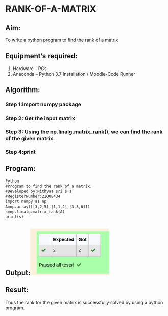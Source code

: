 # RANK-OF-A-MATRIX

## Aim:
To write a python program to find the rank of a matrix

## Equipment’s required:
1. 	Hardware – PCs
2. 	Anaconda – Python 3.7 Installation / Moodle-Code Runner

## Algorithm:

### Step 1:import numpy package

### Step 2: Get the input matrix

### Step 3: Using the np.linalg.matrix_rank(), we can find the rank of the given matrix.

### Step 4:print

## Program:
```
Python
#Program to find the rank of a matrix.
#Developed by:Nithyaa sri s s
#RegisterNumber:22008434
import numpy as np
A=np.array([[3,2,5],[1,1,2],[3,3,6]])
s=np.linalg.matrix_rank(A)
print(s)
```
## Output:![](rank.png)

## Result:
Thus the rank for the given matrix is successfully solved by  using a python program.

